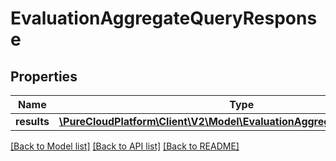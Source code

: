 # EvaluationAggregateQueryResponse

## Properties
Name | Type | Description | Notes
------------ | ------------- | ------------- | -------------
**results** | [**\PureCloudPlatform\Client\V2\Model\EvaluationAggregateDataContainer[]**](EvaluationAggregateDataContainer.md) |  | [optional] 

[[Back to Model list]](../README.md#documentation-for-models) [[Back to API list]](../README.md#documentation-for-api-endpoints) [[Back to README]](../README.md)


